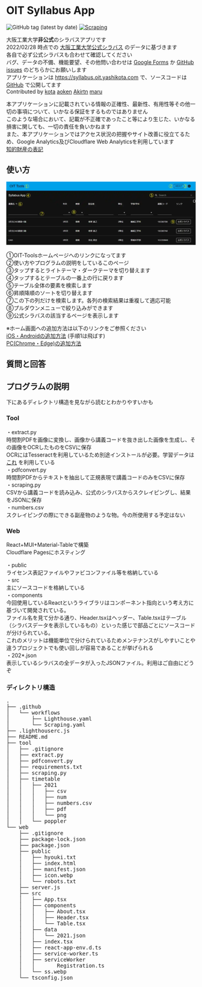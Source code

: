 # OIT Syllabus App

![GitHub tag (latest by date)](https://img.shields.io/github/v/tag/OIT-Tools/oit-syllabus?label=version&style=plastic)
[![Scraping](https://github.com/OIT-Tools/syllabus/actions/workflows/Scraping.yaml/badge.svg)](https://github.com/OIT-Tools/syllabus/actions/workflows/Scraping.yaml)  

大阪工業大学**非公式**のシラバスアプリです  
2022/02/28
時点での
[大阪工業大学公式シラバス](https://www.oit.ac.jp/japanese/syllabus/index.html)
のデータに基づきます  
各自で必ず公式シラバスも合わせて確認してください  
バグ、データの不備、機能要望、その他問い合わせは
[Google Forms](https://docs.google.com/forms/d/e/1FAIpQLSc08BgQQiNqXeFjcECLKlfzmoOygvv1gglc_j7xnGdUmBeYLg/viewform?usp=sf_link)
か
[GitHub issues](https://github.com/OIT-Tools/syllabus/issues)
のどちらかにお願いします  
アプリケーションは <https://syllabus.oit.yashikota.com>
で、ソースコードは
[GitHub](https://github.com/OIT-Tools/syllabus)
で公開してます  
Contributed by
[kota](https://github.com/yashikota)
[aoken](https://github.com/aoken7)
[Akirtn](https://github.com/Akirtn)
[maru](https://github.com/GenichiMaruo)  

本アプリケーションに記載されている情報の正確性、最新性、有用性等その他一切の事項について、いかなる保証をするものではありません  
このような場合において、記載が不正確であったこと等により生じた、いかなる損害に関しても、一切の責任を負いかねます  
また、本アプリケーションではアクセス状況の把握やサイト改善に役立てるため、Google Analytics及びCloudflare Web Analyticsを利用しています  
[知的財産の表記](https://raw.githubusercontent.com/OIT-Tools/syllabus/master/web/public/hyouki.txt)

## 使い方

<img src="https://raw.githubusercontent.com/OIT-Tools/syllabus/master/web/src/ss.webp" alt="トップ画面">

①OIT-Toolsホームページへのリンクになってます  
②使い方やプログラムの説明をしているこのページ  
③タップするとライトテーマ・ダークテーマを切り替えます  
④タップするとテーブルの一番上の行に戻ります  
⑤テーブル全体の要素を検索します  
⑥昇順降順のソートを切り替えます  
⑦この下の列だけを検索します。各列の検索結果は重複して適応可能  
⑧プルダウンメニューで絞り込みができます  
⑨公式シラバスの該当するページを表示します  

※ホーム画面への追加方法は以下のリンクをご参照ください  
[iOS・Androidの追加方法](https://support.bccks.jp/faq/pwa_2020/)
(手順1は飛ばす)  
[PC(Chrome・Edge)の追加方法](https://support.google.com/chrome/answer/9658361)  

## 質問と回答

## プログラムの説明

下にあるディレクトリ構造を見ながら読むとわかりやすいかも

### Tool

・extract.py  
時間割PDFを画像に変換し、画像から講義コードを抜き出した画像を生成し、その画像をOCRしたものをCSVに保存  
OCRにはTesseractを利用しているため別途インストールが必要。学習データは
[これ](https://github.com/tesseract-ocr/tessdata_best/blob/main/eng.traineddata)
を利用している  
・pdfconvert.py  
時間割PDFからテキストを抽出して正規表現で講義コードのみをCSVに保存  
・scraping.py  
CSVから講義コードを読み込み、公式のシラバスからスクレイピングし、結果をJSONに保存  
・numbers.csv  
スクレイピングの際にできる副産物のような物。今の所使用する予定はない  

### Web

React+MUI+Material-Tableで構築  
Cloudflare Pagesにホスティング  

・public  
ライセンス表記ファイルやファビコンファイル等を格納している  
・src  
主にソースコードを格納している  
・components  
今回使用しているReactというライブラリはコンポーネント指向という考え方に基づいて開発されている。  
ファイル名を見て分かる通り、Header.tsxはヘッダー、Table.tsxはテーブル（シラバスデータを表示しているもの）といった感じで部品ごとにソースコードが分けられている。  
これのメリットは機能単位で分けられているためメンテナンスがしやすいことや違うプロジェクトでも使い回しが容易であることが挙げられる  
・202*.json  
表示しているシラバスの全データが入ったJSONファイル。利用はご自由にどうぞ  

### ディレクトリ構造

<pre>
.
├── .github
│   └── workflows
│       ├── Lighthouse.yaml
│       └── Scraping.yaml
├── .lighthouserc.js
├── README.md
├── tool
│   ├── .gitignore
│   ├── extract.py
│   ├── pdfconvert.py
│   ├── requirements.txt
│   ├── scraping.py
│   ├── timetable
│   │   ├── 2021
│   │   │   ├── csv
│   │   │   ├── num
│   │   │   ├── numbers.csv
│   │   │   ├── pdf
│   │   │   └── png
│   │   └── poppler
└── web
    ├── .gitignore
    ├── package-lock.json
    ├── package.json
    ├── public
    │   ├── hyouki.txt
    │   ├── index.html
    │   ├── manifest.json
    │   ├── icon.webp
    │   └── robots.txt
    ├── server.js
    ├── src
    │   ├── App.tsx
    │   ├── components
    │   │   ├── About.tsx
    │   │   ├── Header.tsx
    │   │   └── Table.tsx
    │   ├── data
    │   │   └── 2021.json
    │   ├── index.tsx
    │   ├── react-app-env.d.ts
    │   ├── service-worker.ts
    │   ├── serviceWorker
    │   │       Registration.ts
    │   └── ss.webp
    └── tsconfig.json
</pre>

<!-- エラー数=2101 -->